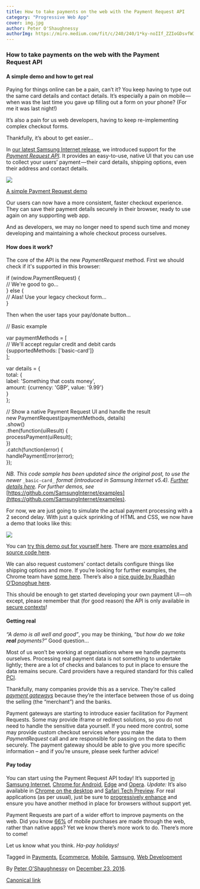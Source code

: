 ```yaml
---
title: How to take payments on the web with the Payment Request API
category: "Progressive Web App"
cover: img.jpg
author: Peter O'Shaughnessy
authorImg: https://miro.medium.com/fit/c/240/240/1*ky-noIIf_ZZIoGDsvfW3AA.jpeg
---
```


### How to take payments on the web with the Payment Request API

#### A simple demo and how to get real

Paying for things online can be a pain, can’t it? You keep having to type out the same card details and contact details. It’s especially a pain on mobile — when was the last time you gave up filling out a form on your phone? (For me it was last night!)

It’s also a pain for us web developers, having to keep re-implementing complex checkout forms.

Thankfully, it’s about to get easier...

In [our latest Samsung Internet release](https://medium.com/samsung-internet-dev/announcing-samsung-internet-5-0-1ac2bfc14b78), we introduced support for the [_Payment Request API_](https://www.w3.org/TR/payment-request/). It provides an easy-to-use, native UI that you can use to collect your users’ payment — their card details, shipping options, even their address and contact details.

![](https://cdn-images-1.medium.com/max/800/1*9PMpVeIf7p2hbsVwCyG4Dw.png)

[A simple Payment Request demo](https://samsunginter.net/examples/payment-request-demo-simple/)

Our users can now have a more consistent, faster checkout experience. They can save their payment details securely in their browser, ready to use again on any supporting web app.

And as developers, we may no longer need to spend such time and money developing and maintaining a whole checkout process ourselves.

#### How does it work?

The core of the API is the new _PaymentRequest_ method. First we should check if it's supported in this browser:

if (window.PaymentRequest) {  
  // We're good to go...  
} else {  
  // Alas! Use your legacy checkout form...  
}

Then when the user taps your pay/donate button…

// Basic example

var paymentMethods = \[  
  // We'll accept regular credit and debit cards  
  {supportedMethods: \['basic-card'\]}  
\];      

var details = {  
  total: {  
    label: 'Something that costs money',   
    amount: {currency: 'GBP', value: '9.99'}  
  }  
};

// Show a native Payment Request UI and handle the result  
new PaymentRequest(paymentMethods, details)  
  .show()  
  .then(function(uiResult) {  
    processPayment(uiResult);  
  })  
  .catch(function(error) {  
    handlePaymentError(error);  
  });

_NB. This code sample has been updated since the original post, to use the newer_ `_basic-card_` _format (introduced in Samsung Internet v5.4)._ [_Further details here_](https://groups.google.com/a/chromium.org/d/msg/blink-dev/IYRjdUKxCoM/8B-jp4g9AgAJ)_. For further demos, see_ [https://github.com/SamsungInternet/examples](https://github.com/SamsungInternet/examples).

For now, we are just going to simulate the actual payment processing with a 2 second delay. With just a quick sprinkling of HTML and CSS, we now have a demo that looks like this:

![](https://cdn-images-1.medium.com/max/800/1*akAY0KgE2sSfVS6sE6CrNw.gif)

You can [try this demo out for yourself here](https://samsunginter.net/examples/payment-request-demo-simple/). There are [more examples and source code here](https://github.com/SamsungInternet/examples).

We can also request customers’ contact details configure things like shipping options and more. If you’re looking for further examples, the Chrome team have [some here](https://googlechrome.github.io/samples/paymentrequest/). There’s also a [nice guide by Ruadhán O’Donoghue here](https://mobiforge.com/design-development/mobile-payments-with-the-payment-request-api).

This should be enough to get started developing your own payment UI — oh except, please remember that (for good reason) the API is only available in [secure contexts](https://developer.mozilla.org/en-US/docs/Web/Security/Secure_Contexts)!

#### Getting real

_“A demo is all well and good”_, you may be thinking, _“but how do we take_ **_real_** _payments?”_ Good question…

Most of us won’t be working at organisations where we handle payments ourselves. Processing real payment data is not something to undertake lightly; there are a lot of checks and balances to put in place to ensure the data remains secure. Card providers have a required standard for this called [PCI](https://en.wikipedia.org/wiki/Payment_Card_Industry_Data_Security_Standard).

Thankfully, many companies provide this as a service. They’re called [_payment gateways_](https://en.wikipedia.org/wiki/Payment_gateway) because they’re the interface between those of us doing the selling (the “merchant”) and the banks.

Payment gateways are starting to introduce easier facilitation for Payment Requests. Some may provide iframe or redirect solutions, so you do not need to handle the sensitive data yourself. If you need more control, some may provide custom checkout services where you make the _PaymentRequest_ call and are responsible for passing on the data to them securely. The payment gateway should be able to give you more specific information – and if you’re unsure, please seek further advice!

#### Pay today

You can start using the Payment Request API today! It’s supported [in Samsung Internet](https://samsunginter.net/docs/web-payments), [Chrome for Android](https://developers.google.com/web/updates/2016/07/payment-request), [Edge](https://blogs.windows.com/msedgedev/2016/12/15/payment-request-api-edge/#fF73ya8DCjvHDzDU.97) and [Opera](https://www.chromestatus.com/feature/5639348045217792). _Update:_ It’s also available in [Chrome on the desktop](https://blog.chromium.org/2017/08/chrome-61-beta-javascript-modules.html) and [Safari Tech Preview](https://webkit.org/blog/7877/release-notes-for-safari-technology-preview-38/). For real applications (as per usual), just be sure to [progressively enhance](https://www.smashingmagazine.com/2009/04/progressive-enhancement-what-it-is-and-how-to-use-it/) and ensure you have another method in place for browsers without support yet.

Payment Requests are part of a wider effort to improve payments on the web. Did you know [66%](https://developers.google.com/web/updates/2016/07/payment-request) of mobile purchases are made through the web, rather than native apps? Yet we know there’s more work to do. There’s more to come!

Let us know what you think. _Ha-pay holidays!_

Tagged in [Payments](https://medium.com/tag/payments), [Ecommerce](https://medium.com/tag/ecommerce), [Mobile](https://medium.com/tag/mobile), [Samsung](https://medium.com/tag/samsung), [Web Development](https://medium.com/tag/web-development)

By [Peter O'Shaughnessy](https://medium.com/@poshaughnessy) on [December 23, 2016](https://medium.com/p/a523f6fc7c1f).

[Canonical link](https://medium.com/@poshaughnessy/how-to-take-payments-on-the-web-with-the-payment-request-api-a523f6fc7c1f)
